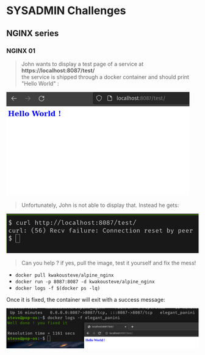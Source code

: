 # SYSADMIN Challenges  

## NGINX series  

### NGINX 01  

>John wants to display a test page of a service at **https://localhost:8087/test/**  
the service is shipped through a docker container and should print "Hello World" : 

![](./nginx/hello_world.png)

> Unfortunately, John is not able to display that. Instead he gets:  

![](./nginx/error.png)

> Can you help ?
if yes, pull the image, test it yourself and fix the mess!

* `docker pull kwakousteve/alpine_nginx`  
* `docker run -p 8087:8087 -d kwakousteve/alpine_nginx` 
* `docker logs -f $(docker ps -lq)` 

Once it is fixed, the container will exit with a success message:  

![](./nginx/ok.png)


